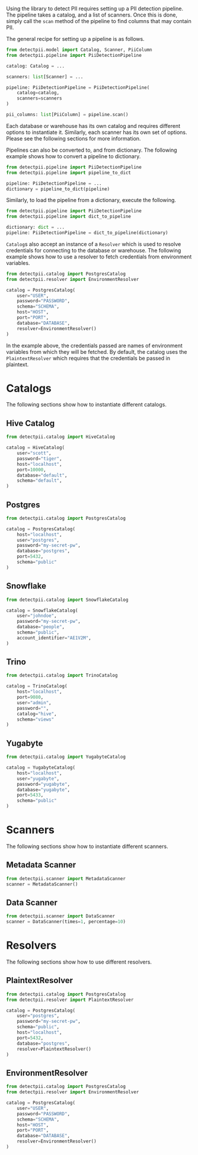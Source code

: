 Using the library to detect PII requires setting up a PII detection pipeline. The pipeline takes a catalog, and a list of scanners. 
Once this is done, simply call the `scan` method of the pipeline to find columns that may contain PII. 

The general recipe for setting up a pipeline is as follows.  

```python
from detectpii.model import Catalog, Scanner, PiiColumn
from detectpii.pipeline import PiiDetectionPipeline

catalog: Catalog = ...

scanners: list[Scanner] = ...

pipeline: PiiDetectionPipeline = PiiDetectionPipeline(
    catalog=catalog,
    scanners=scanners
)

pii_columns: list[PiiColumn] = pipeline.scan()
```  

Each database or warehouse has its own catalog and requires different options to instantiate it. Similarly, each scanner 
has its own set of options. Please see the following sections for more information.

Pipelines can also be converted to, and from dictionary. The following example shows how to convert a pipeline to dictionary.

```python
from detectpii.pipeline import PiiDetectionPipeline
from detectpii.pipeline import pipeline_to_dict

pipeline: PiiDetectionPipeline = ...
dictionary = pipeline_to_dict(pipeline)
```

Similarly, to load the pipeline from a dictionary, execute the following.

```python
from detectpii.pipeline import PiiDetectionPipeline
from detectpii.pipeline import dict_to_pipeline

dictionary: dict = ...
pipeline: PiiDetectionPipeline = dict_to_pipeline(dictionary)
```

`Catalog`s also accept an instance of a `Resolver` which is used to resolve credentials for connecting to the database or warehouse. The 
following example shows how to use a resolver to fetch credentials from environment variables.

```python
from detectpii.catalog import PostgresCatalog
from detectpii.resolver import EnvironmentResolver

catalog = PostgresCatalog(
    user="USER",
    password="PASSWORD",
    schema="SCHEMA",
    host="HOST",
    port="PORT",
    database="DATABASE",
    resolver=EnvironmentResolver()
)
```

In the example above, the credentials passed are names of environment variables from which they will be fetched. By default, the catalog 
uses the `PlaintextResolver` which requires that the credentials be passed in plaintext.

# Catalogs  

The following sections show how to instantiate different catalogs.

## Hive Catalog

```python
from detectpii.catalog import HiveCatalog

catalog = HiveCatalog(
    user="scott",
    password="tiger",
    host="localhost",
    port=10000,
    database="default",
    schema="default",
)
```

## Postgres

```python
from detectpii.catalog import PostgresCatalog

catalog = PostgresCatalog(
    host="localhost",
    user="postgres",
    password="my-secret-pw",
    database="postgres",
    port=5432,
    schema="public"
)
```

## Snowflake 

```python
from detectpii.catalog import SnowflakeCatalog

catalog = SnowflakeCatalog(
    user="johndoe",
    password="my-secret-pw",
    database="people",
    schema="public",
    account_identifier="AE1V2M",
)
```  

## Trino  

```python
from detectpii.catalog import TrinoCatalog

catalog = TrinoCatalog(
    host="localhost",
    port=9080,
    user="admin",
    password="",
    catalog="hive",
    schema="views"
)
```  

## Yugabyte  

```python
from detectpii.catalog import YugabyteCatalog

catalog = YugabyteCatalog(
    host="localhost",
    user="yugabyte",
    password="yugabyte",
    database="yugabyte",
    port=5433,
    schema="public"
)
```

# Scanners  

The following sections show how to instantiate different scanners.  

## Metadata Scanner  

```python
from detectpii.scanner import MetadataScanner
scanner = MetadataScanner()
```

## Data Scanner

```python
from detectpii.scanner import DataScanner
scanner = DataScanner(times=1, percentage=10)
```

# Resolvers  

The following sections show how to use different resolvers.

## PlaintextResolver

```python
from detectpii.catalog import PostgresCatalog
from detectpii.resolver import PlaintextResolver

catalog = PostgresCatalog(
    user="postgres",
    password="my-secret-pw",
    schema="public",
    host="localhost",
    port=5432,
    database="postgres",
    resolver=PlaintextResolver()
)
```

## EnvironmentResolver

```python
from detectpii.catalog import PostgresCatalog
from detectpii.resolver import EnvironmentResolver

catalog = PostgresCatalog(
    user="USER",
    password="PASSWORD",
    schema="SCHEMA",
    host="HOST",
    port="PORT",
    database="DATABASE",
    resolver=EnvironmentResolver()
)
```